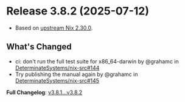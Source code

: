 # Release 3.8.2 (2025-07-12)

* Based on [upstream Nix 2.30.0](../release-notes/rl-2.30.md).

## What's Changed
* ci: don't run the full test suite for x86_64-darwin by @grahamc in [DeterminateSystems/nix-src#144](https://github.com/DeterminateSystems/nix-src/pull/144)
* Try publishing the manual again by @grahamc in [DeterminateSystems/nix-src#145](https://github.com/DeterminateSystems/nix-src/pull/145)


**Full Changelog**: [v3.8.1...v3.8.2](https://github.com/DeterminateSystems/nix-src/compare/v3.8.1...v3.8.2)
